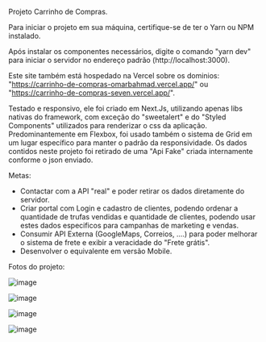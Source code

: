 Projeto Carrinho de Compras.

Para iniciar o projeto em sua máquina, certifique-se de ter o Yarn ou NPM instalado.

Após instalar os componentes necessários, digite o comando "yarn dev" para iniciar o servidor no endereço padrão (http://localhost:3000).

Este site também está hospedado na Vercel sobre os dominios:
"https://carrinho-de-compras-omarbahmad.vercel.app/"
ou
"https://carrinho-de-compras-seven.vercel.app/".

Testado e responsivo, ele foi criado em Next.Js, utilizando apenas libs nativas do framework, com exceção do "sweetalert" e do "Styled Components" utilizados para renderizar o css da aplicação. Predominantemente em Flexbox, foi usado também o sistema de Grid em um lugar específico para manter o padrão da responsividade. Os dados contidos neste projeto foi retirado de uma "Api Fake" criada internamente conforme o json enviado.

Metas:
 - Contactar com a API "real" e poder retirar os dados diretamente do servidor.
 - Criar portal com Login e cadastro de clientes, podendo ordenar a quantidade de trufas vendidas e quantidade de clientes, podendo usar estes dados especificos para campanhas de marketing e vendas.
 - Consumir API Externa (GoogleMaps, Correios, ....) para poder melhorar o sistema de frete e exibir a veracidade do "Frete grátis".
 - Desenvolver o equivalente em versão Mobile.

Fotos do projeto:



![image](https://user-images.githubusercontent.com/78921702/143468726-e4fe43e3-a5c3-4d8f-91db-104935d6a926.png)

![image](https://user-images.githubusercontent.com/78921702/143468941-6e1323f4-315f-4225-aa8f-0f45ade5e191.png)

![image](https://user-images.githubusercontent.com/78921702/143468997-7da51614-c138-4138-b3df-4d9aeeefe326.png)


![image](https://user-images.githubusercontent.com/78921702/143469031-86257058-f61d-49d7-bcdb-b6b7c81bd0fb.png)

